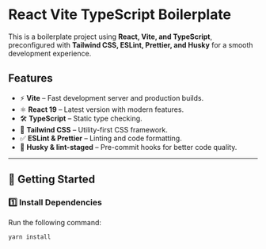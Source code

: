 # React Vite TypeScript Boilerplate

This is a boilerplate project using **React, Vite, and TypeScript**, preconfigured with **Tailwind CSS, ESLint, Prettier, and Husky** for a smooth development experience.

## Features

- ⚡ **Vite** – Fast development server and production builds.
- ⚛️ **React 19** – Latest version with modern features.
- 🛠 **TypeScript** – Static type checking.
- 🎨 **Tailwind CSS** – Utility-first CSS framework.
- ✅ **ESLint & Prettier** – Linting and code formatting.
- 🐶 **Husky & lint-staged** – Pre-commit hooks for better code quality.

---

## 🚀 Getting Started

### 1️⃣ Install Dependencies

Run the following command:

```bash
yarn install
